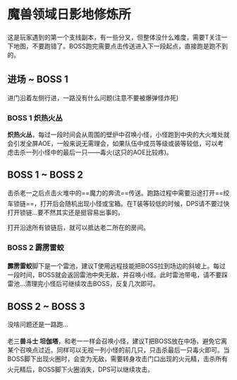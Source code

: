 # 魔兽领域日影地修炼所

这是玩家遇到的第一个支线副本，有一些分叉，但整体没什么难度，需要<img class="no-zoom sm-icon" :src="$withBase('/images/jobs/tank.png')" height="20">T关注一下地图，不要跑错了。BOSS跑完需要点击传送进入下一段起点，直接跑是跑不到的。

## 进场 ~ BOSS 1

进门沿着左侧行进，一路没有什么问题(注意不要被爆弹怪炸死)

### BOSS 1 炽热火丛

**炽热火丛**，每过一段时间会从周围的壁炉中召唤小怪，小怪跑到中央的大火堆处就会引发全屏AOE，一般来说无需理会，如果队伍中成员等级或装等较低，可以考虑击杀一列小怪中的最后一只——毒火(这只的AOE比较疼)。
## BOSS 1 ~ BOSS 2

击杀老一之后点击火堆中的==魔力的奔流==传送。跑路过程中需要沿途打开==绞车锁链==，打开后会随机出现小怪或宝箱。在T装等较低的时候，<img class="no-zoom sm-icon" :src="$withBase('/images/jobs/dps.png')" height="20">DPS请不要过快打开锁链…要不然其实还是挺容易出事的。

打开沿途所有锁链后，就可以抵达老二所在的房间。

### BOSS 2 霹雳雷蛟

**霹雳雷蛟**脚下是一个雷池，建议<img class="no-zoom sm-icon" :src="$withBase('/images/jobs/tank.png')" height="20">T使用远程技能把BOSS拉到场边的斜坡上。每过一段时间，BOSS就会返回雷池中央无敌，并召唤小怪。此时雷池带电，请不要踩雷池…清理完小怪后可继续攻击BOSS，反复几次即可。

## BOSS 2 ~ BOSS 3

没啥问题还是一路跑…

老三**兽斗士 坦伽塔**，和老一一样会召唤小怪，建议<img class="no-zoom sm-icon" :src="$withBase('/images/jobs/tank.png')" height="20">T把BOSS放在中场，避免它离某个召唤点过近。同样可以无视一列小怪的前几只，只击杀最后一只毒火即可。当BOSS脚下出现火圈时，会变为无敌，需要转身攻击门口出现的火元精，击杀所有火元精后，BOSS脚下火圈消失，<img class="no-zoom sm-icon" :src="$withBase('/images/jobs/dps.png')" height="20">DPS可以继续攻击。